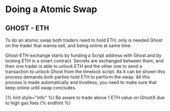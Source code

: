 # Doing a Atomic Swap

## GHOST - ETH

To do an atomic swap both traders need to hold ETH, only is needed Ghost on the trader that wanna sell, and being online at same time.

Ghost-ETH exchange starts by funding a Script address with Ghost and by locking ETH in a smart contract. Secrets are exchanged between them, and then one trader is able to unlock ETH and the other one to send a transaction to unlock Ghost from the timelock script. As it can be shown this process demands both parties hold ETH to perform the swap. All this process is made automatically and trustless, you need to make sure that keep online until swap concludes.

 

{% hint style="info" %}
 Be aware to trade above 1 ETH value on GhostX due to high gas fees
{% endhint %}



